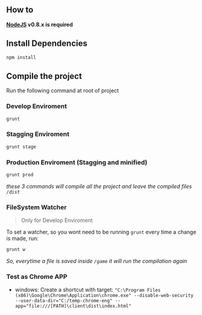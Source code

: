## How to

**[NodeJS](http://nodejs.org/) v0.8.x is required**

## Install Dependencies

```bash
npm install
```

## Compile the project

Run the following command at root of project

### Develop Enviroment

```bash
grunt
```

### Stagging Enviroment

```bash
grunt stage
```

### Production Enviroment (Stagging and minified)

```bash
grunt prod
```

*these 3 commands will compile all the project and leave the compiled files ```/dist```*

### FileSystem Watcher

> Only for Develop Enviroment

To set a watcher, so you wont need to be running ```grunt``` every time a change is made, run:

```bash
grunt w
```

*So, everytime a file is saved inside ```/game``` it will run the compilation again*


### Test as Chrome APP

* windows: Create a shortcut with target: `"C:\Program Files (x86)\Google\Chrome\Application\chrome.exe" --disable-web-security --user-data-dir="C:/temp-chrome-eng" --app="file:///[PATH]\client\dist\index.html"`

